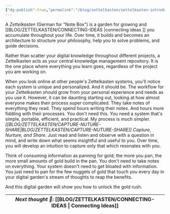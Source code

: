 ```yaml
---
{"dg-publish":true,"permalink":"/blog/zettelkasten/zettelkasten-introduction/","tags":["zettelkasten","gardenEntry"],"updated":"2025-08-26T22:49:23.825+01:00"}
---
```


A *Zettelkasten* (German for "Note Box") is a garden for growing and [[BLOG/ZETTELKASTEN/CONNECTING-IDEAS \|connecting ideas ]] you accumulate throughout your life. Over time, it builds and becomes an architecture to structure your philosophy, help you to solve problems, and guide decisions.

Rather than scatter your digital knowledge throughout different projects, a Zettelkasten acts as your central knowledge management repository. It is the one place where everything you learn goes, regardless of the project you are working on.

When you look online at other people's Zettelkasten systems, you'll notice each system is unique and personalized. And it should be. The workflow for your Zettelkasten should grow from your personal experience and needs as you use it. However, it can be daunting starting out, looking at how almost everyone makes their process super complicated. They take notes of everything they read. They spend hours writing their notes. And hours more fiddling with their processes. You don't need this. You need a system that's simple, portable, efficient, and practical. My process is much simpler. *[[BLOG/ZETTELKASTEN/CAPTURE-NUTURE-SHARE\|BLOG/ZETTELKASTEN/CAPTURE-NUTURE-SHARE]] Capture, Nurture, and Share*. Just read and listen and observe with a question in mind, and write down what seems insightful and useful to you. Over time, you will develop an intuition to capture only that which resonates with you.

Think of consuming information as panning for gold; the more you pan, the more small amounts of gold build in the pan. You don't need to take notes on everything. Your system doesn't need to get bloated with information. You just need to pan for the few nuggets of gold that touch you every day in your digital garden's stream of thoughts to reap the benefits.

And this digital garden will show you how to unlock the gold rush.

| *Next thought 💭:* [[BLOG/ZETTELKASTEN/CONNECTING-IDEAS \| Connecting Ideas]] |
| ----------------------------------------------------------------------------- |
